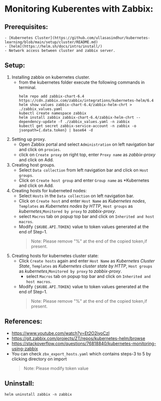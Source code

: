 # Monitoring Kuberentes with Zabbix:

## Prerequisites:
    - [Kubernetes Cluster](https://github.com/ullasasindhur/kubernetes-learning/blob/main/setup/cluster/README.md)
    - [helm](https://helm.sh/docs/intro/install/)
    - Network access between cluster and zabbix server.
## Setup:
1. Installing zabbix on kubernetes cluster.
    - from the kubernetes folder execute the following commands in terminal.
        ```shell
        helm repo add zabbix-chart-6.4  https://cdn.zabbix.com/zabbix/integrations/kubernetes-helm/6.4
        helm show values zabbix-chart-6.4/zabbix-helm-chrt > ./zabbix_values.yaml 
        kubectl create namespace zabbix
        helm install zabbix zabbix-chart-6.4/zabbix-helm-chrt --dependency-update -f ./zabbix_values.yaml -n zabbix
        kubectl get secret zabbix-service-account -n zabbix -o jsonpath={.data.token} | base64 -d 
        ```
2. Setting up proxy.
    - Open Zabbix portal and select `Administration` on left navigation bar and click on `proxies`.
    - click on `Create proxy` on right top, enter `Proxy name` as *zabbix-proxy* and click on Add.
3. Creating host groups.
    - Select `Data collection` from left navigation bar and click on `Host groups`.
    - Click on `Create host group` and enter `Group name` as *Kubernetes and click on Add.
4. Creating hosts for kuberneted nodes:
    - Select `Hosts` in the `Data collection` on left navigation bar.
    - Click on `Create host` and enter `Host Name` as *Kubernetes nodes*, `Templates` as *Kubernetes nodes by HTTP*, `Host groups` as *kubernetes*,`Monitored by proxy` to *zabbix-proxy*.
    - select `Macros` tab on popup top bar and click on `Inherited and host macros`.
    - Modify `{$KUBE.API.TOKEN}` value to token values generated at the end of Step-1.
        > Note: Please remove "%" at the end of the copied token,if present.
5. Creating hosts for kubernetes cluster state:
    - Click `Create hosts` again and enter `Host Name` as *Kubernetes Cluster State*, `Templates` as *Kubernetes cluster state by HTTP*, `Host groups` as *kubernetes*,`Monitored by proxy` to *zabbix-proxy*. 
       - select `Macros` tab on popup top bar and click on `Inherited and host macros`.
    - Modify `{$KUBE.API.TOKEN}` value to token values generated at the end of Step-1.
        > Note: Please remove "%" at the end of the copied token,if present.

## References:
- https://www.youtube.com/watch?v=Et2O2iyoCzI
- https://git.zabbix.com/projects/ZT/repos/kubernetes-helm/browse
- https://stackoverflow.com/questions/76818840/kubernetes-monitoring-using-zabbix
- You can check `zbx_export_hosts.yaml` which contains steps-3 to 5 by clicking directory on import
    > Note: Please modify token value

## Uninstall:
```
helm uninstall zabbix -n zabbix
```